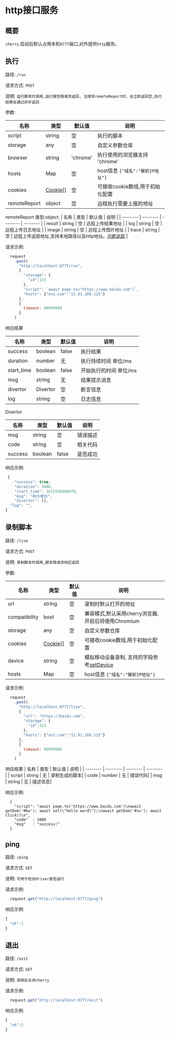 # http接口服务

## 概要

  `cherry` 启动后默认占用本机`8777`端口,对外提供`http`服务。

## 执行

  路径: `/run`

  请求方式: `POST`

  说明: `运行脚本时调用,运行报告随请求返回, 当填写remoteReport时，会立即返回空,执行结果会通过异步返回`

   参数:
  
  | 名称        | 类型   |  默认值  | 说明  |
  | --------   | --------  | --------  |  -------- |
  | script     | string |   空     |  执行的脚本|
  | storage    | any    |  空     | 自定义参数仓库    |
  | browser    | string    |  'chrome'     | 执行使用的浏览器支持 'chrome' | 'firefox'| 'webkit' |
  | hosts       | Map    | 空      | host信息 `{"域名":"解析IP地址"}`|  
  | cookies    | [Cookie](https://dqa.jd.com/cherry/guide/data/cookie.html)[]    |  空     | 可接收cookie数组,用于初始化配置 |
  | remoteReport | object    | 空      | 远程执行需要上报的地址|  

  remoteReport 类型:object:
  | 名称        | 类型      |   默认值   |   说明     |
  | --------   | --------  | --------  |  -------- |
  | result     | string   |   空      | 远程上传结果地址 |
  | log        | string   |    空     | 远程上传日志地址 |
  | image      | string   |    空     | 远程上传图片地址 |
  | trace      | string   |    空     | 远程上传追踪地址,支持本地路径以及http地址。[问题追踪](https://dqa.jd.com/cherry/guide/course/trace.html) |

  请求示例:
``` js
  request
    .post(
      "http://localhost:8777/run",
      {
        "storage": {
          "id":123
        },
        "script": `await page.to("https://www.baidu.com")`,
        "hosts": {"nn2.com":"11.91.160.125"}
      },
      {
        timeout: 99999999
      }
    )
```

响应结果

  | 名称        | 类型   |  默认值  | 说明  |
  | --------   | --------  | --------  |  -------- |
  | success     | boolean |   false     |  执行结果|
  | duration     | number |   无     |  执行持续时间 单位/ms|
  | start_time     | boolean |   false     |  开始执行的时间 单位/ms|
  | msg     | string |   无     |  结果提示消息 |
  | divertor     | Divertor |   空     |  断言信息 |
  | log     | string |   空     |  日志信息 |

  Divertor

  | 名称        | 类型   |  默认值  | 说明  |
  | --------   | --------  | --------  |  -------- |
  | msg     | string |   空     |  错误描述|
  | code     | string |   空     |  相关代码|
  | success     | boolean |   false     |  是否成功|

  响应示例:
``` js
 {
	"success": true,
	"duration": 3488,
	"start_time": 1615550400079,
	"msg": "执行成功",
	"divertor": [],
  "log": "",
}
```



## 录制脚本
  路径: `/live`

  请求方式: `POST`

  说明: `录制脚本时调用,脚本随请求响应返回`

  参数:
  
  | 名称        | 类型   |  默认值  | 说明  |
  | --------   | --------  | --------  |  -------- |
  | url      | string| 空   |  录制时默认打开的地址   |
  | compatibility      | bool| 空   |  兼容模式,默认采用cherry浏览器,开启后将使用Chromium  |
  | storage    | any    |  空     | 自定义参数仓库    |
   | cookies    | [Cookie](https://dqa.jd.com/cherry/guide/data/cookie.html)[]    |  空     | 可接收cookie数组,用于初始化配置 |
  | device    | string    |  空     | 模拟移动设备录制, 支持的字段参考[setDevice](https://coding.jd.com/cherry/core/blob/master/src/server/deviceDescriptorsSource.json) |
  | hosts       | Map    | 空      | host信息 `{"域名":"解析IP地址"}`|     
  
   请求示例:
``` js
  request
    .post(
      "http://localhost:8777/live",
      {
        "url": "https://baidu.com",
        "storage": {
          "id":123
        },
        "hosts": {"nn2.com":"11.91.160.125"}  
      },
      {
        timeout: 99999999
      }
    )
```

响应结果
  | 名称        | 类型   |  默认值  | 说明  |
  | --------   | --------  | --------  |  -------- |
  | script     | string |   无     |  录制生成的脚本|
  | code     | number |   无       |  错误代码|
  | msg     | string |   无        |  描述信息|


  响应示例:

```
  {
    "script": "await page.to('https://www.baidu.com')\nawait getDom('#kw'); await set(\"hello word\");\nawait getDom('#su'); await click()\n",
    "code"  : 2000
    "msg"   : "success!"
  }
```


## ping

路径: `/ping`

请求方式: `GET`

说明: `可用于检测driver是否运行`

请求示例: 
``` js
  request.get("http://localhost:8777/ping")
```

响应示例:
``` js
{
  "ok":1
}
```

## 退出

路径: `/exit`

请求方式: `GET`

说明: `调用后关闭cherry`

请求示例:
``` js
  request.get("http://localhost:8777/exit")
```

响应示例:
``` js
{
  "ok":1
}
```